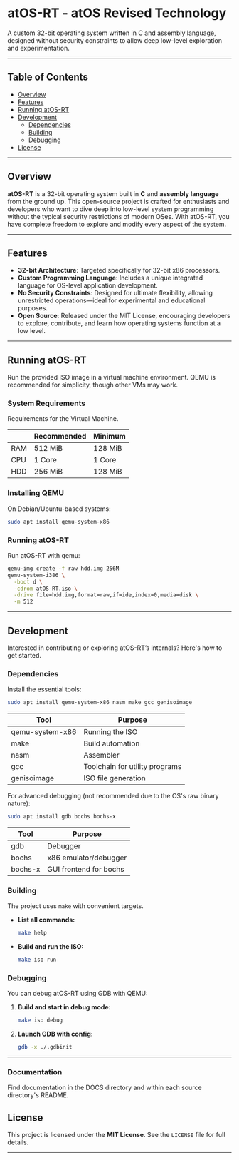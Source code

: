 # atOS-RT - atOS Revised Technology

A custom 32-bit operating system written in C and assembly language, designed without security constraints to allow deep low-level exploration and experimentation.

---

## Table of Contents

* [Overview](#overview)
* [Features](#features)
* [Running atOS-RT](#running-atos-rt)
* [Development](#development)
  * [Dependencies](#dependencies)
  * [Building](#building)
  * [Debugging](#debugging)
* [License](#license)

---

## Overview

**atOS-RT** is a 32-bit operating system built in **C** and **assembly language** from the ground up. This open-source project is crafted for enthusiasts and developers who want to dive deep into low-level system programming without the typical security restrictions of modern OSes. With atOS-RT, you have complete freedom to explore and modify every aspect of the system.

---

## Features

* **32-bit Architecture**: Targeted specifically for 32-bit x86 processors.
* **Custom Programming Language**: Includes a unique integrated language for OS-level application development.
* **No Security Constraints**: Designed for ultimate flexibility, allowing unrestricted operations—ideal for experimental and educational purposes.
* **Open Source**: Released under the MIT License, encouraging developers to explore, contribute, and learn how operating systems function at a low level.

---

## Running atOS-RT

Run the provided ISO image in a virtual machine environment. QEMU is recommended for simplicity, though other VMs may work.

### System Requirements

Requirements for the Virtual Machine.

|     | Recommended | Minimum |
| --- | ----------- | ------- |
| RAM | 512 MiB     | 128 MiB |
| CPU | 1 Core      | 1 Core  |
| HDD | 256 MiB     | 128 MiB  |

### Installing QEMU

On Debian/Ubuntu-based systems:

```bash
sudo apt install qemu-system-x86
```

### Running atOS-RT


Run atOS-RT with qemu:

```bash
qemu-img create -f raw hdd.img 256M
qemu-system-i386 \
  -boot d \
  -cdrom atOS-RT.iso \
  -drive file=hdd.img,format=raw,if=ide,index=0,media=disk \
  -m 512
```

---

## Development

Interested in contributing or exploring atOS-RT’s internals? Here's how to get started.

### Dependencies

Install the essential tools:

```bash
sudo apt install qemu-system-x86 nasm make gcc genisoimage
```

| Tool            | Purpose                        |
| --------------- | ------------------------------ |
| qemu-system-x86 | Running the ISO                |
| make            | Build automation               |
| nasm            | Assembler                      |
| gcc             | Toolchain for utility programs |
| genisoimage     | ISO file generation            |

For advanced debugging (not recommended due to the OS's raw binary nature):

```bash
sudo apt install gdb bochs bochs-x
```

| Tool    | Purpose                |
| ------- | ---------------------- |
| gdb     | Debugger               |
| bochs   | x86 emulator/debugger  |
| bochs-x | GUI frontend for bochs |

### Building

The project uses `make` with convenient targets.

* **List all commands:**

  ```bash
  make help
  ```

* **Build and run the ISO:**

  ```bash
  make iso run
  ```

### Debugging

You can debug atOS-RT using GDB with QEMU:

1. **Build and start in debug mode:**

   ```bash
   make iso debug
   ```

2. **Launch GDB with config:**

   ```bash
   gdb -x ./.gdbinit
   ```

---

### Documentation

Find documentation in the DOCS directory and within each source directory's README.

## License

This project is licensed under the **MIT License**. See the `LICENSE` file for full details.

---

